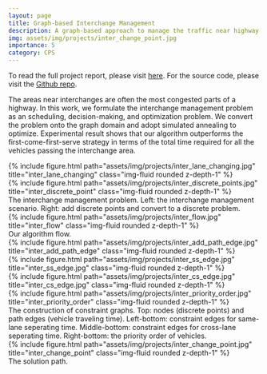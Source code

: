 ```yaml
---
layout: page
title: Graph-based Interchange Management
description: A graph-based approach to manage the traffic near highway interchanges.
img: assets/img/projects/inter_change_point.jpg
importance: 5
category: CPS
---
```


To read the full project report, please visit <a href="https://kevinchang73.github.io/assets/pdf/interchange.pdf">here</a>. For the source code, please visit the <a href="https://github.com/kevinchang73/2021Fall_IntroVehicles_Final_Project">Github repo</a>.

The areas near interchanges are often the most congested parts of a highway. In this work, we formulate the interchange management problem as an scheduling, decision-making, and optimization problem. We convert the problem onto the graph domain and adopt simulated annealing to optimize. Experimental result shows that our algorithm outperforms the first-come-first-serve strategy in terms of the total time required for all the vehicles passing the interchange area.

<div class="row">
    <div class="col-sm-5 mt-3 mt-md-0">
        {% include figure.html path="assets/img/projects/inter_lane_changing.jpg" title="inter_lane_changing" class="img-fluid rounded z-depth-1" %}
    </div>
    <div class="col-sm-7 mt-3 mt-md-0">
        {% include figure.html path="assets/img/projects/inter_discrete_points.jpg" title="inter_discrete_point" class="img-fluid rounded z-depth-1" %}
    </div>
</div>
<div class="caption">
    The interchange management problem. Left: the interchange management scenario. Right: add discrete points and convert to a discrete problem.
</div>

<div class="row justify-content-md-center">
    <div class="col-sm-6 mt-3 mt-md-0">
        {% include figure.html path="assets/img/projects/inter_flow.jpg" title="inter_flow" class="img-fluid rounded z-depth-1" %}
    </div>
</div>
<div class="caption">
    Our algorithm flow.
</div>

<div class="row justify-content-md-center">
    <div class="col-sm-9 mt-3 mt-md-0">
        {% include figure.html path="assets/img/projects/inter_add_path_edge.jpg" title="inter_add_path_edge" class="img-fluid rounded z-depth-1" %}
    </div>
    <div class="w-100">
    </div>
    <div class="col-sm-4 mt-3 mt-md-0">
        {% include figure.html path="assets/img/projects/inter_ss_edge.jpg" title="inter_ss_edge.jpg" class="img-fluid rounded z-depth-1" %}
    </div>
    <div class="col-sm-2 mt-3 mt-md-0">
        {% include figure.html path="assets/img/projects/inter_cs_edge.jpg" title="inter_cs_edge.jpg" class="img-fluid rounded z-depth-1" %}
    </div>
    <div class="col-sm-4 mt-3 mt-md-0">
        {% include figure.html path="assets/img/projects/inter_priority_order.jpg" title="inter_priority_order" class="img-fluid rounded z-depth-1" %}
    </div>
</div>
<div class="caption">
    The construction of constraint graphs. Top: nodes (discrete points) and path edges (vehicle traveling time). Left-bottom: constraint edges for same-lane seperating time. Middle-bottom: constraint edges for cross-lane seperating time. Right-bottom: the priority order of vehicles.
</div>

<div class="row justify-content-md-center">
    <div class="col-sm-10 mt-3 mt-md-0">
        {% include figure.html path="assets/img/projects/inter_change_point.jpg" title="inter_change_point" class="img-fluid rounded z-depth-1" %}
    </div>
</div>
<div class="caption">
    The solution path.
</div>
